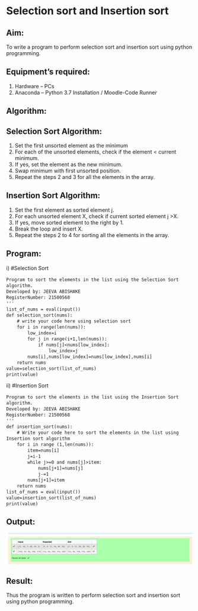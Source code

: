 # Selection sort and Insertion sort
## Aim:
To write a program to perform selection sort and insertion sort using python programming.
## Equipment’s required:
1.	Hardware – PCs
2.	Anaconda – Python 3.7 Installation / Moodle-Code Runner
## Algorithm:
## Selection Sort Algorithm:
1.	Set the first unsorted element as the minimum
2.	For each of the unsorted elements, check if the element < current minimum.
3.	If yes, set the element as the new minimum.
4.	Swap minimum with first unsorted position.
5.	Repeat the steps 2 and 3 for all the elements in the array.
## Insertion Sort Algorithm:
1.	Set the first element as sorted element j.
2.	For each unsorted element X, check if current sorted element j >X.
3.	If yes, move sorted element to the right by 1.
4.	Break the loop and insert X.
5.	Repeat the steps 2 to 4 for sorting all the elements in the array.
## Program:
i)	#Selection Sort
```
Program to sort the elements in the list using the Selection Sort algorithm.
Developed by: JEEVA ABISHAKE
RegisterNumber: 21500568
'''
list_of_nums = eval(input())
def selection_sort(nums):
    # write your code here using selection sort
    for i in range(len(nums)):
        low_index=i
        for j in range(i+1,len(nums)):
            if nums[j]<nums[low_index]:
                low_index=j
        nums[i],nums[low_index]=nums[low_index],nums[i]
    return nums
value=selection_sort(list_of_nums)
print(value) 
```

ii)	#Insertion Sort
```
Program to sort the elements in the list using the Insertion Sort algorithm.
Developed by: JEEVA ABISHAKE
RegisterNumber: 21500568
'''
def insertion_sort(nums):
    # Write your code here to sort the elements in the list using Insertion sort algorithm
    for i in range (1,len(nums)):
        item=nums[i]
        j=i-1
        while j>=0 and nums[j]>item:
            nums[j+1]=nums[j]
            j-=1
        nums[j+1]=item    
    return nums        
list_of_nums = eval(input())
value=insertion_sort(list_of_nums)
print(value)
```

## Output:
![output1](sorting.png)


## Result:
Thus the program is written to perform selection sort and insertion sort using python programming.
